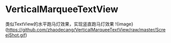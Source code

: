 # VerticalMarqueeTextView
类似TextView的水平跑马灯效果，实现竖直跑马灯效果
!{image}(https://github.com/zhaodecang/VerticalMarqueeTextView/raw/master/ScreejShot.gif)
